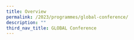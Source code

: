 ```yaml
---
title: Overview
permalink: /2023/programmes/global-conference/
description: ""
third_nav_title: GLOBAL Conference
---
```

